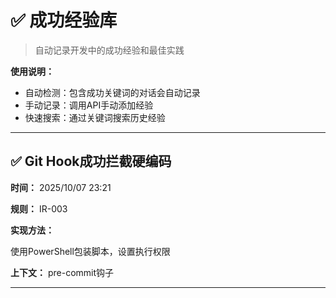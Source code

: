 # ✅ 成功经验库

> 自动记录开发中的成功经验和最佳实践

**使用说明：**
- 自动检测：包含成功关键词的对话会自动记录
- 手动记录：调用API手动添加经验
- 快速搜索：通过关键词搜索历史经验

---


## ✅ Git Hook成功拦截硬编码

**时间：** 2025/10/07 23:21

**规则：** IR-003

**实现方法：**

使用PowerShell包装脚本，设置执行权限

**上下文：** pre-commit钩子

---
